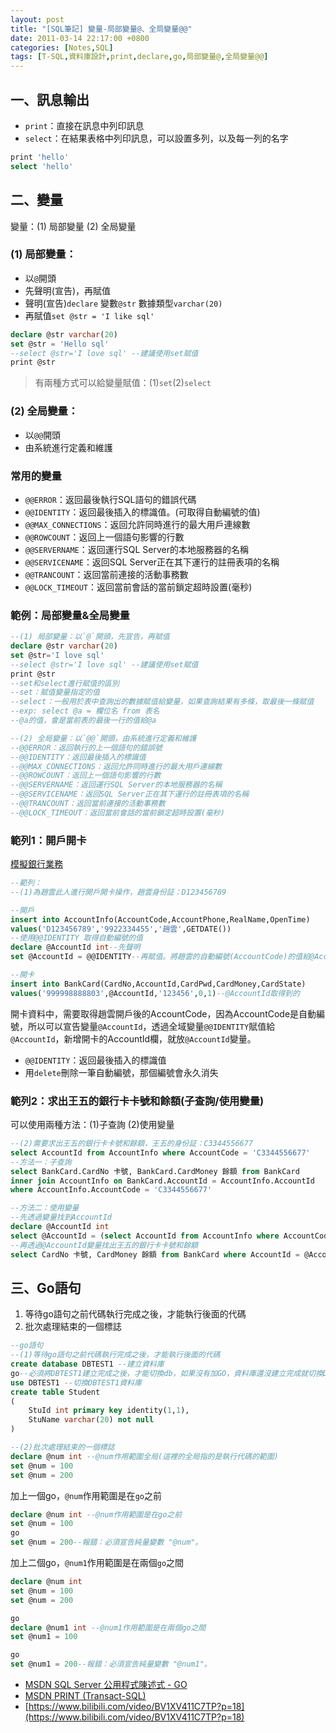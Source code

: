 ```yaml
---
layout: post
title: "[SQL筆記] 變量-局部變量@、全局變量@@"
date: 2011-03-14 22:17:00 +0800
categories: [Notes,SQL]
tags: [T-SQL,資料庫設計,print,declare,go,局部變量@,全局變量@@]
---
```


## 一、訊息輸出

- `print`：直接在訊息中列印訊息
- `select`：在結果表格中列印訊息，可以設置多列，以及每一列的名字

```sql
print 'hello'
select 'hello'
```

## 二、變量
變量：(1) 局部變量 (2) 全局變量

### (1) 局部變量：
- 以`@`開頭
- 先聲明(宣告)，再賦值
- 聲明(宣告)`declare` 變數`@str` 數據類型`varchar(20)`
- 再賦值`set @str = 'I like sql'`

```sql
declare @str varchar(20)
set @str = 'Hello sql'
--select @str='I love sql' --建議使用set賦值
print @str
```
> 有兩種方式可以給變量賦值：(1)`set`(2)`select`

### (2) 全局變量：
- 以`@@`開頭
- 由系統進行定義和維護

### 常用的變量

- `@@ERROR`：返回最後執行SQL語句的錯誤代碼
- `@@IDENTITY`：返回最後插入的標識值。(可取得自動編號的值)
- `@@MAX_CONNECTIONS`：返回允許同時進行的最大用戶連線數
- `@@ROWCOUNT`：返回上一個語句影響的行數
- `@@SERVERNAME`：返回運行SQL Server的本地服務器的名稱
- `@@SERVICENAME`：返回SQL Server正在其下運行的註冊表項的名稱
- `@@TRANCOUNT`：返回當前連接的活動事務數
- `@@LOCK_TIMEOUT`：返回當前會話的當前鎖定超時設置(毫秒)


### 範例：局部變量&全局變量

```sql
--(1) 局部變量：以`@`開頭，先宣告，再賦值
declare @str varchar(20)
set @str='I love sql'
--select @str='I love sql' --建議使用set賦值
print @str
--set和select進行賦值的區別
--set：賦值變量指定的值
--select：一般用於表中查詢出的數據賦值給變量，如果查詢結果有多條，取最後一條賦值
--exp: select @a = 欄位名 from 表名
--@a的值，會是當前表的最後一行的值給@a

--(2) 全局變量：以`@@`開頭，由系統進行定義和維護
--@@ERROR：返回執行的上一個語句的錯誤號
--@@IDENTITY：返回最後插入的標識值
--@@MAX_CONNECTIONS：返回允許同時進行的最大用戶連線數
--@@ROWCOUNT：返回上一個語句影響的行數
--@@SERVERNAME：返回運行SQL Server的本地服務器的名稱
--@@SERVICENAME：返回SQL Server正在其下運行的註冊表項的名稱
--@@TRANCOUNT：返回當前連接的活動事務數
--@@LOCK_TIMEOUT：返回當前會話的當前鎖定超時設置(毫秒)
```

### 範列1：開戶開卡
[模擬銀行業務](https://riivalin.github.io/posts/2011/03/sql-17/)

```sql
--範列：
--(1)為趙雲此人進行開戶開卡操作，趙雲身份証：D123456789

--開戶
insert into AccountInfo(AccountCode,AccountPhone,RealName,OpenTime)
values('D123456789','9922334455','趙雲',GETDATE())
--使用@@IDENTITY 取得自動編號的值
declare @AccountId int--先聲明
set @AccountId = @@IDENTITY--再賦值。將趙雲的自動編號(AccountCode)的值給@AccountId

--開卡
insert into BankCard(CardNo,AccountId,CardPwd,CardMoney,CardState)
values('999998888803',@AccountId,'123456',0,1)--@AccountId取得到的
```
開卡資料中，需要取得趙雲開戶後的AccountCode，因為AccountCode是自動編號，所以可以宣告變量`@AccountId`，透過全域變量`@@IDENTITY`賦值給 `@AccountId`，新增開卡的AccountId欄，就放`@AccountId`變量。

- `@@IDENTITY`：返回最後插入的標識值
- 用`delete`刪除一筆自動編號，那個編號會永久消失

### 範列2：求出王五的銀行卡卡號和餘額(子查詢/使用變量)
可以使用兩種方法：(1)子查詢 (2)使用變量

```sql
--(2)需要求出王五的銀行卡卡號和餘額，王五的身份証：C3344556677
select AccountId from AccountInfo where AccountCode = 'C3344556677'
--方法一：子查詢
select BankCard.CardNo 卡號, BankCard.CardMoney 餘額 from BankCard 
inner join AccountInfo on BankCard.AccountId = AccountInfo.AccountId
where AccountInfo.AccountCode = 'C3344556677'

--方法二：使用變量
--先透過變量找到AccountId
declare @AccountId int
select @AccountId = (select AccountId from AccountInfo where AccountCode = 'C3344556677')
--再透過@AccountId變量找出王五的銀行卡卡號和餘額
select CardNo 卡號, CardMoney 餘額 from BankCard where AccountId = @AccountId
```

## 三、Go語句
1. 等待go語句之前代碼執行完成之後，才能執行後面的代碼
2. 批次處理結束的一個標誌

```sql
--go語句
--(1)等待go語句之前代碼執行完成之後，才能執行後面的代碼
create database DBTEST1 --建立資料庫
go--必須將DBTEST1建立完成之後，才能切換db，如果沒有加GO，資料庫還沒建立完成就切換DB，就會發生錯誤「資料庫'DBTEST1' 不存在。請確定名稱輸入正確。」
use DBTEST1 --切換DBTEST1資料庫
create table Student
(
    StuId int primary key identity(1,1),
    StuName varchar(20) not null
)

--(2)批次處理結束的一個標誌
declare @num int --@num作用範圍全局(這裡的全局指的是執行代碼的範圍)
set @num = 100
set @num = 200
```

加上一個go，`@num`作用範圍是在`go`之前
```sql
declare @num int --@num作用範圍是在go之前
set @num = 100
go
set @num = 200--報錯：必須宣告純量變數 "@num"。
```

加上二個go，`@num1`作用範圍是在兩個`go`之間
```sql
declare @num int
set @num = 100
set @num = 200

go
declare @num1 int --@num1作用範圍是在兩個go之間
set @num1 = 100

go
set @num1 = 200--報錯：必須宣告純量變數 "@num1"。
```

- [MSDN SQL Server 公用程式陳述式 - GO](https://learn.microsoft.com/zh-tw/sql/t-sql/language-elements/sql-server-utilities-statements-go?view=sql-server-ver16)
- [MSDN PRINT (Transact-SQL)](https://learn.microsoft.com/zh-tw/sql/t-sql/language-elements/print-transact-sql?view=sql-server-ver16)
- [https://www.bilibili.com/video/BV1XV411C7TP?p=18](https://www.bilibili.com/video/BV1XV411C7TP?p=18)